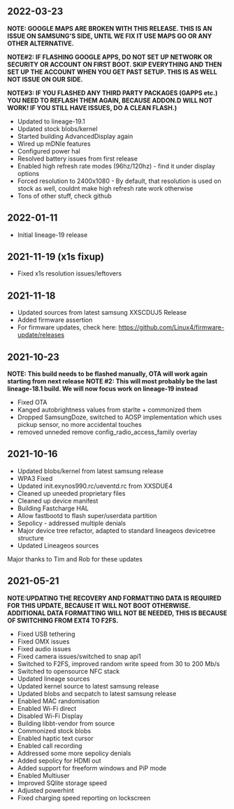 ## 2022-03-23
**NOTE: GOOGLE MAPS ARE BROKEN WITH THIS RELEASE. THIS IS AN ISSUE ON SAMSUNG'S SIDE, UNTIL WE FIX IT USE MAPS GO OR ANY OTHER ALTERNATIVE.**

**NOTE#2: IF FLASHING GOOGLE APPS, DO NOT SET UP NETWORK OR SECURITY OR ACCOUNT ON FIRST BOOT. SKIP EVERYTHING AND THEN SET UP THE ACCOUNT WHEN YOU GET PAST SETUP. THIS IS AS WELL NOT ISSUE ON OUR SIDE.**

**NOTE#3: IF YOU FLASHED ANY THIRD PARTY PACKAGES (GAPPS etc.) YOU NEED TO REFLASH THEM AGAIN, BECAUSE ADDON.D WILL NOT WORK! IF YOU STILL HAVE ISSUES, DO A CLEAN FLASH.)**

- Updated to lineage-19.1
- Updated stock blobs/kernel
- Started building AdvancedDisplay again
- Wired up mDNIe features
- Configured power hal
- Resolved battery issues from first release
- Enabled high refresh rate modes (96hz/120hz) - find it under display options
- Forced resolution to 2400x1080 - By default, that resolution is used on stock as well, couldnt make high refresh rate work otherwise
- Tons of other stuff, check github

## 2022-01-11
- Initial lineage-19 release

## 2021-11-19 (x1s fixup)
- Fixed x1s resolution issues/leftovers

## 2021-11-18
- Updated sources from latest samsung XXSCDUJ5 Release
- Added firmware assertion
- For firmware updates, check here: https://github.com/Linux4/firmware-update/releases

## 2021-10-23
**NOTE: This build needs to be flashed manually, OTA will work again starting from next release**
**NOTE #2: This will most probably be the last lineage-18.1 build. We will now focus work on lineage-19 instead**
- Fixed OTA
- Kanged autobrightness values from starlte + commonized them
- Dropped SamsungDoze, switched to AOSP implementation which uses pickup sensor, no more accidental touches
- removed unneded remove config_radio_access_family overlay

## 2021-10-16
- Updated blobs/kernel from latest samsung release
- WPA3 Fixed
- Updated init.exynos990.rc/ueventd.rc from XXSDUE4
- Cleaned up uneeded proprietary files
- Cleaned up device manifest
- Building Fastcharge HAL
- Allow fastbootd to flash super/userdata partition
- Sepolicy - addressed multiple denials
- Major device tree refactor, adapted to standard lineageos devicetree structure
- Updated Lineageos sources

Major thanks to Tim and Rob for these updates

## 2021-05-21

**NOTE:UPDATING THE RECOVERY AND FORMATTING DATA IS REQUIRED FOR THIS UPDATE, BECAUSE IT WILL NOT BOOT OTHERWISE.**
**ADDITIONAL DATA FORMATTING WILL NOT BE NEEDED, THIS IS BECAUSE OF SWITCHING FROM EXT4 TO F2FS.**

- Fixed USB tethering
- Fixed OMX issues
- Fixed audio issues
- Fixed camera issues/switched to snap api1
- Switched to F2FS, improved random write speed from 30 to 200 Mb/s
- Switched to opensource NFC stack
- Updated lineage sources
- Updated kernel source to latest samsung release
- Updated blobs and secpatch to latest samsung release
- Enabled MAC randomisation 
- Enabled Wi-Fi direct
- Disabled Wi-Fi Display
- Building libbt-vendor from source
- Commonized stock blobs
- Enabled haptic text cursor
- Enabled call recording
- Addressed some more sepolicy denials
- Added sepolicy for HDMI out
- Added support for freeform windows and PiP mode
- Enabled Multiuser
- Improved SQlite storage speed
- Adjusted powerhint
- Fixed charging speed reporting on lockscreen

